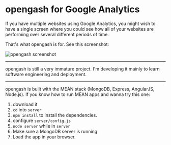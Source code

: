 # opengash for Google Analytics
If you have multiple websites using Google Analytics, you might wish to have a single screen where you could see how all of your websites are performing over several different periods of time.

That's what opengash is for. See this screenshot:

![opengash screenshot](screenshot.png)

---

opengash is still a very immature project. I'm developing it mainly to learn software engineering and deployment.

---
opengash is built with the MEAN stack (MongoDB, Express, AngularJS, Node.js). If you know how to run MEAN apps and wanna try this one:

1. download it
2. `cd` into `server`
3. `npm install` to install the dependencies.
4. configure `server/config.js` 
5. `node server` while in `server`
6. Make sure a MongoDB server is running
7. Load the app in your browser.



